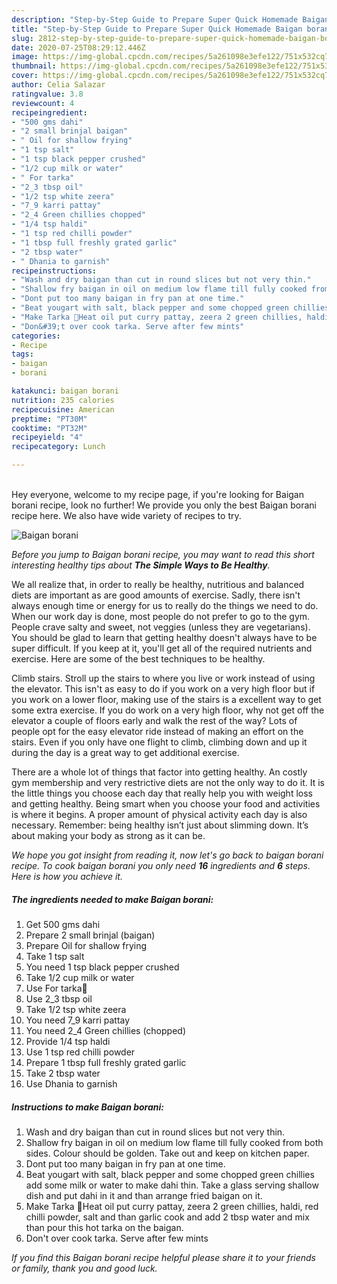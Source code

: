```yaml
---
description: "Step-by-Step Guide to Prepare Super Quick Homemade Baigan borani"
title: "Step-by-Step Guide to Prepare Super Quick Homemade Baigan borani"
slug: 2812-step-by-step-guide-to-prepare-super-quick-homemade-baigan-borani
date: 2020-07-25T08:29:12.446Z
image: https://img-global.cpcdn.com/recipes/5a261098e3efe122/751x532cq70/baigan-borani-recipe-main-photo.jpg
thumbnail: https://img-global.cpcdn.com/recipes/5a261098e3efe122/751x532cq70/baigan-borani-recipe-main-photo.jpg
cover: https://img-global.cpcdn.com/recipes/5a261098e3efe122/751x532cq70/baigan-borani-recipe-main-photo.jpg
author: Celia Salazar
ratingvalue: 3.8
reviewcount: 4
recipeingredient:
- "500 gms dahi"
- "2 small brinjal baigan"
- " Oil for shallow frying"
- "1 tsp salt"
- "1 tsp black pepper crushed"
- "1/2 cup milk or water"
- " For tarka"
- "2_3 tbsp oil"
- "1/2 tsp white zeera"
- "7_9 karri pattay"
- "2_4 Green chillies chopped"
- "1/4 tsp haldi"
- "1 tsp red chilli powder"
- "1 tbsp full freshly grated garlic"
- "2 tbsp water"
- " Dhania to garnish"
recipeinstructions:
- "Wash and dry baigan than cut in round slices but not very thin."
- "Shallow fry baigan in oil on medium low flame till fully cooked from both sides. Colour should be golden. Take out and keep on kitchen paper."
- "Dont put too many baigan in fry pan at one time."
- "Beat yougart with salt, black pepper and some chopped green chillies add some milk or water to make dahi thin. Take a glass serving shallow dish and put dahi in it and than arrange fried baigan on it."
- "Make Tarka 🌺Heat oil put curry pattay, zeera 2 green chillies, haldi, red chilli powder, salt and than garlic cook and add 2 tbsp water and mix than pour this hot tarka on the baigan."
- "Don&#39;t over cook tarka. Serve after few mints"
categories:
- Recipe
tags:
- baigan
- borani

katakunci: baigan borani 
nutrition: 235 calories
recipecuisine: American
preptime: "PT30M"
cooktime: "PT32M"
recipeyield: "4"
recipecategory: Lunch

---
```

<br>
Hey everyone, welcome to my recipe page, if you're looking for Baigan borani recipe, look no further! We provide you only the best Baigan borani recipe here. We also have wide variety of recipes to try.
<br>


![Baigan borani](https://img-global.cpcdn.com/recipes/5a261098e3efe122/751x532cq70/baigan-borani-recipe-main-photo.jpg)

<i>Before you jump to Baigan borani recipe, you may want to read this short interesting healthy tips about <strong>The Simple Ways to Be Healthy</strong>.</i>

We all realize that, in order to really be healthy, nutritious and balanced diets are important as are good amounts of exercise. Sadly, there isn't always enough time or energy for us to really do the things we need to do. When our work day is done, most people do not prefer to go to the gym. People crave salty and sweet, not veggies (unless they are vegetarians). You should be glad to learn that getting healthy doesn't always have to be super difficult. If you keep at it, you'll get all of the required nutrients and exercise. Here are some of the best techniques to be healthy.

Climb stairs. Stroll up the stairs to where you live or work instead of using the elevator. This isn't as easy to do if you work on a very high floor but if you work on a lower floor, making use of the stairs is a excellent way to get some extra exercise. If you do work on a very high floor, why not get off the elevator a couple of floors early and walk the rest of the way? Lots of people opt for the easy elevator ride instead of making an effort on the stairs. Even if you only have one flight to climb, climbing down and up it during the day is a great way to get additional exercise. 

There are a whole lot of things that factor into getting healthy. An costly gym membership and very restrictive diets are not the only way to do it. It is the little things you choose each day that really help you with weight loss and getting healthy. Being smart when you choose your food and activities is where it begins. A proper amount of physical activity each day is also necessary. Remember: being healthy isn’t just about slimming down. It’s about making your body as strong as it can be. 


<i>We hope you got insight from reading it, now let's go back to baigan borani recipe. To cook baigan borani you only need <strong>16</strong> ingredients and <strong>6</strong> steps. Here is how you achieve it.
</i>

##### The ingredients needed to make Baigan borani:

1. Get 500 gms dahi
1. Prepare 2 small brinjal (baigan)
1. Prepare  Oil for shallow frying
1. Take 1 tsp salt
1. You need 1 tsp black pepper crushed
1. Take 1/2 cup milk or water
1. Use  For tarka🌺
1. Use 2_3 tbsp oil
1. Take 1/2 tsp white zeera
1. You need 7_9 karri pattay
1. You need 2_4 Green chillies (chopped)
1. Provide 1/4 tsp haldi
1. Use 1 tsp red chilli powder
1. Prepare 1 tbsp full freshly grated garlic
1. Take 2 tbsp water
1. Use  Dhania to garnish


##### Instructions to make Baigan borani:

1. Wash and dry baigan than cut in round slices but not very thin.
1. Shallow fry baigan in oil on medium low flame till fully cooked from both sides. Colour should be golden. Take out and keep on kitchen paper.
1. Dont put too many baigan in fry pan at one time.
1. Beat yougart with salt, black pepper and some chopped green chillies add some milk or water to make dahi thin. Take a glass serving shallow dish and put dahi in it and than arrange fried baigan on it.
1. Make Tarka 🌺Heat oil put curry pattay, zeera 2 green chillies, haldi, red chilli powder, salt and than garlic cook and add 2 tbsp water and mix than pour this hot tarka on the baigan.
1. Don&#39;t over cook tarka. Serve after few mints


<i>If you find this Baigan borani recipe helpful please share it to your friends or family, thank you and good luck.</i>
